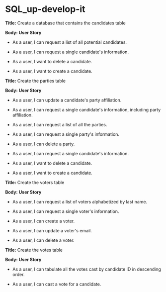# SQL_up-develop-it

  **Title:**
  Create a database that contains the candidates table

  **Body:**
  **User Story**

  * As a user, I can request a list of all potential candidates.

  * As a user, I can request a single candidate's information.

  * As a user, I want to delete a candidate.

  * As a user, I want to create a candidate.

  **Title:**
  Create the parties table

  **Body:**
  **User Story**

  * As a user, I can update a candidate's party affiliation.

  * As a user, I can request a single candidate's information, including party affiliation.

  * As a user, I can request a list of all the parties.

  * As a user, I can request a single party's information.

  * As a user, I can delete a party.

  * As a user, I can request a single candidate's information.

  * As a user, I want to delete a candidate.

  * As a user, I want to create a candidate.

  **Title:**
  Create the voters table

  **Body:**
  **User Story**

  * As a user, I can request a list of voters alphabetized by last name.

  * As a user, I can request a single voter's information.

  * As a user, I can create a voter.

  * As a user, I can update a voter's email.

  * As a user, I can delete a voter.

  **Title:**
  Create the votes table

  **Body:**
  **User Story**

  * As a user, I can tabulate all the votes cast by candidate ID in descending order.

  * As a user, I can cast a vote for a candidate.
